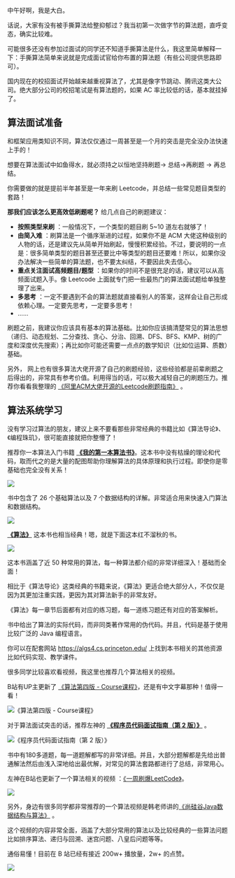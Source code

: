 中午好啊，我是大白。

话说，大家有没有被手撕算法给整抑郁过？我当初第一次做字节的算法题，直呼变态，确实比较难。

可能很多还没有参加过面试的同学还不知道手撕算法是什么，我这里简单解释一下：手撕算法简单来说就是完成面试官给你布置的算法题（有些公司提供思路即可）。

国内现在的校招面试开始越来越重视算法了，尤其是像字节跳动、腾讯这类大公司。绝大部分公司的校招笔试是有算法题的，如果 AC 率比较低的话，基本就挂掉了。

## 算法面试准备

和框架应用类知识不同，算法仅仅通过一周甚至是一个月的突击是完全没办法快速上手的！

想要在算法面试中如鱼得水，就必须持之以恒地坚持刷题-> 总结->再刷题 -> 再总结。

你需要做的就是提前半年甚至是一年来刷 Leetcode，并总结一些常见题目类型的套路！

**那我们应该怎么更高效低刷题呢？** 给几点自己的刷题建议：

- **按照类型来刷** ：一般情况下，一个类型的题目刷 5~10 道左右就够了！
- **由简入难** ：刷算法是一个循序渐进的过程，如果你不是 ACM 大佬这种级别的人物的话，还是建议先从简单开始刷起，慢慢积累经验。不过，要说明的一点是：很多简单类型的题目甚至还要比中等类型的题目还要难！所以，如果你没办法解决一些简单的算法题，也不要太纠结，不要因此失去信心。
- **重点关注面试高频题目/题型** ：如果你的时间不是很充足的话，建议可以从高频面试题入手。像 Leetcode 上面就专门把一些最热门的算法面试题给单独整理了出来。
- **多思考** ：一定不要遇到不会的算法题就直接看别人的答案，这样会让自己形成依赖心理。一定要先思考，一定要多思考！
- ......

刷题之前，我建议你应该具有基本的算法基础。比如你应该搞清楚常见的算法思想（递归、动态规划、二分查找、贪心、分治、回溯、DFS、BFS、KMP、树的广度和深度优先搜索）；再比如你可能还需要一点点的数学知识（比如位运算、质数）基础。

另外， 网上也有很多算法大佬开源了自己的刷题经验，这些经验都是前辈刷题之后得出的，非常具有参考价值。利用得当的话，可以极大减轻自己的刷题压力。推荐你看看我整理的 [《阿里ACM大佬开源的Leetcode刷题指南》](https://mp.weixin.qq.com/s/7b4JDVA_s27wCLQD7SACXg) 。

## 算法系统学习

没有学习过算法的朋友，建议上来不要看那些非常经典的书籍比如《算法导论》、《编程珠玑》，很可能直接就把你整懵了！

推荐你一本算法入门书籍  **[《我的第一本算法书》](https://book.douban.com/subject/30357170/)**。这本书中没有枯燥的理论和代码，取而代之的是大量的配图帮助你理解算法的具体原理和执行过程。即使你是零基础也完全没有关系！

![](https://img-blog.csdnimg.cn/d0ae0ae8ee284d24bd738dce17e66eb9.png)

书中包含了 26 个基础算法以及 7 个数据结构的详解。非常适合用来快速入门算法和数据结构。

![](https://img-blog.csdnimg.cn/67280832dc30411d9e12fe79c5e3678f.png)

**[《算法》](https://book.douban.com/subject/19952400/)**  这本书也相当经典！嗯，就是下面这本红不溜秋的书。

![](https://img-blog.csdnimg.cn/img_convert/7766610b5bdc5cb9ede617c759a84a1c.png)

这本书涵盖了近 50 种常用的算法，每一种算法都介绍的非常详细深入！基础而全面！

相比于《算法导论》这类经典的书籍来说，《算法》更适合绝大部分人，不仅仅是因为其更加注重实践，更因为其对算法新手的非常友好。

《算法》每一章节后面都有对应的练习题，每一道练习题还有对应的答案解析。

书中给出了算法的实际代码，而非同类著作常用的伪代码。并且，代码是基于使用比较广泛的 Java 编程语言。

你可以在配套网站 https://algs4.cs.princeton.edu/ 上找到本书相关的其他资源比如代码实现、教学课件。

很多同学比较喜欢看视频，我这里也推荐几个算法相关的视频。

B站有UP主更新了 [《算法第四版 - Course课程》](https://www.bilibili.com/video/BV1u441127b5)，还是有中文字幕那种！值得一看！

![《算法第四版 - Course课程》](https://img-blog.csdnimg.cn/0cb859adbc7941b9ab97954d5914a602.png)

对于算法面试突击的话，推荐左神的 **[《程序员代码面试指南（第 2 版）》](https://book.douban.com/subject/30422021/)** 。

![《程序员代码面试指南（第 2 版）》](https://img-blog.csdnimg.cn/6d1d157b30104483ab286bfc6be4b974.png)

书中有180多道题，每一道题解都写的非常详细。并且，大部分题解都是先给出普通解法然后由浅入深地给出最优解，对常见的算法套路都进行了总结，非常用心。

左神在B站也更新了一个算法相关的视频 ：[《一周刷爆LeetCode》](https://www.bilibili.com/video/BV13g41157hK?p=32)。

![](https://img-blog.csdnimg.cn/3f85e66363b044b5a9af19563d528b8c.png)

另外，身边有很多同学都非常推荐的一个算法视频是韩老师讲的[《尚硅谷Java数据结构与算法》](https://www.bilibili.com/video/BV1E4411H73v) 。

这个视频的内容非常全面，涵盖了大部分常用的算法以及比较经典的一些算法问题比如排序算法、递归与回溯、迷宫问题、八皇后问题等等。

通俗易懂！目前在 B 站已经有接近 200w+ 播放量，2w+ 的点赞。

![](https://img-blog.csdnimg.cn/7322f3fea48d453bb18f8276016c4231.png)





